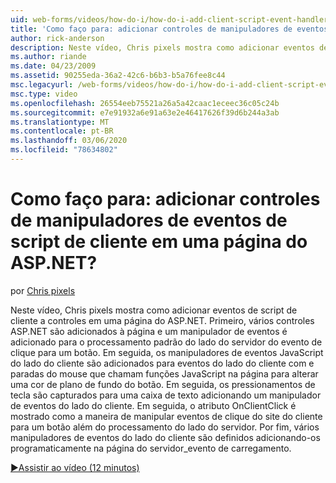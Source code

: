 ```yaml
---
uid: web-forms/videos/how-do-i/how-do-i-add-client-script-event-handlers-controls-on-an-aspnet-page
title: 'Como faço para: adicionar controles de manipuladores de eventos de script de cliente em uma página do ASP.NET? | Microsoft Docs'
author: rick-anderson
description: Neste vídeo, Chris pixels mostra como adicionar eventos de script de cliente a controles em uma página do ASP.NET. Primeiro, vários controles ASP.NET são adicionados à página e um e...
ms.author: riande
ms.date: 04/23/2009
ms.assetid: 90255eda-36a2-42c6-b6b3-b5a76fee8c44
msc.legacyurl: /web-forms/videos/how-do-i/how-do-i-add-client-script-event-handlers-controls-on-an-aspnet-page
msc.type: video
ms.openlocfilehash: 26554eeb75521a26a5a42caac1eceec36c05c24b
ms.sourcegitcommit: e7e91932a6e91a63e2e46417626f39d6b244a3ab
ms.translationtype: MT
ms.contentlocale: pt-BR
ms.lasthandoff: 03/06/2020
ms.locfileid: "78634802"
---
```

# <a name="how-do-i-add-client-script-event-handlers-controls-on-an-aspnet-page"></a>Como faço para: adicionar controles de manipuladores de eventos de script de cliente em uma página do ASP.NET?

por [Chris pixels](https://twitter.com/chrispels)

Neste vídeo, Chris pixels mostra como adicionar eventos de script de cliente a controles em uma página do ASP.NET. Primeiro, vários controles ASP.NET são adicionados à página e um manipulador de eventos é adicionado para o processamento padrão do lado do servidor do evento de clique para um botão. Em seguida, os manipuladores de eventos JavaScript do lado do cliente são adicionados para eventos do lado do cliente com e paradas do mouse que chamam funções JavaScript na página para alterar uma cor de plano de fundo do botão. Em seguida, os pressionamentos de tecla são capturados para uma caixa de texto adicionando um manipulador de eventos do lado do cliente. Em seguida, o atributo OnClientClick é mostrado como a maneira de manipular eventos de clique do site do cliente para um botão além do processamento do lado do servidor. Por fim, vários manipuladores de eventos do lado do cliente são definidos adicionando-os programaticamente na página do servidor\_evento de carregamento.

[&#9654;Assistir ao vídeo (12 minutos)](https://channel9.msdn.com/Blogs/ASP-NET-Site-Videos/how-do-i-add-client-script-event-handlers-controls-on-an-aspnet-page)
